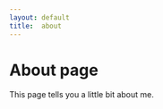 ```yaml
---
layout: default
title:  about
---
```


# About page

This page tells you a little bit about me.